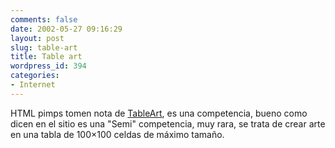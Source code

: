 ```yaml
---
comments: false
date: 2002-05-27 09:16:29
layout: post
slug: table-art
title: Table art
wordpress_id: 394
categories:
- Internet
---
```


HTML pimps tomen nota de [TableArt](http://www.graphci.com/tableart/), es una competencia, bueno como dicen en el sitio es una &#34;Semi&#34; competencia, muy rara, se trata de crear arte en una tabla de 100&#215;100 celdas de máximo tamaño.




 
